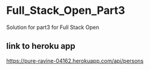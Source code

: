 # Full_Stack_Open_Part3
Solution for part3 for Full Stack Open


## link to heroku app
https://pure-ravine-04162.herokuapp.com/api/persons
